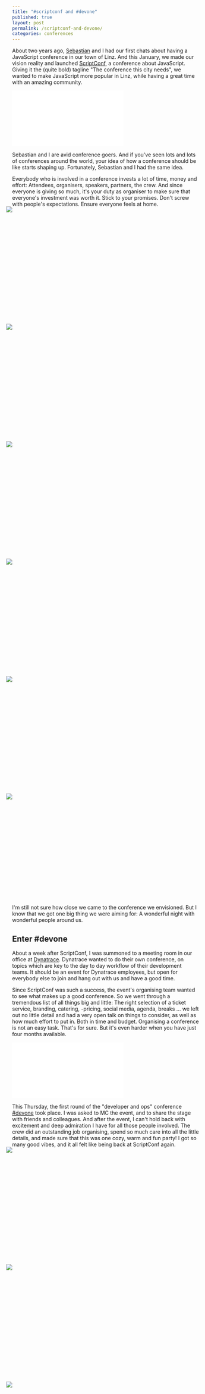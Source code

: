 ```yaml
---
title: "#scriptconf and #devone"
published: true
layout: post
permalink: /scriptconf-and-devone/
categories: conferences
---
```


<style>
.gallery {
  margin: -1rem;
  display: grid;
  grid-template-columns: repeat(auto-fill, minmax(300px, 1fr));
  grid-gap: 1rem;
}

.item {
  height: 300px;
  object-fit: cover;
}

</style>

About two years ago, [Sebastian](https://twitter.com/sebgie) and I had our first chats about having a JavaScript conference in our town of Linz. And this January, we made our vision reality and launched [ScriptConf](https://scriptconf.org), a conference about JavaScript. Giving it the (quite bold) tagline "The conference this city needs", we wanted to make JavaScript more popular in Linz, while having a great time with an amazing community.

<div class="aspect ratio-16-to-9">
  <iframe src="//www.youtube.com/embed/wUuWQTuXYOg" frameborder="0" allowfullscreen></iframe>
</div>

Sebastian and I are avid conference goers. And if you've seen lots and lots of conferences around the world, your idea of how a conference should be like starts shaping up. Fortunately, Sebastian and I had the same idea.

Everybody who is involved in a conference invests a lot of time, money and effort: Attendees, organisers, speakers, partners, the crew. And since everyone is giving so much, it's your duty as organiser to make sure that everyone's investment was worth it. Stick to your promises. Don't screw with people's expectations. Ensure everyone feels at home.

<div class="gallery">
  <div class="item"><img src="https://scriptconf.org/assets/images/general/stage.jpg"></div>
  <div class="item"><img src="https://scriptconf.org/assets/images/2018/crowd-5.jpg"></div>
  <div class="item"><img src="https://scriptconf.org/assets/images/2018/crowd.jpg"></div>
  <div class="item"><img src="https://scriptconf.org/assets/images/2018/crowd-6.jpg"></div>
  <div class="item"><img src="https://scontent-vie1-1.cdninstagram.com/t51.2885-15/s640x640/sh0.08/e35/16124022_1831347640463165_4070844228773609472_n.jpg"></div>
  <div class="item"><img src="https://scriptconf.org/assets/images/2018/crowd-2.jpg"></div>
</div>

I'm still not sure how close we came to the conference we envisioned. But I know that we got one big thing we were aiming for: A wonderful night with wonderful people around us.

## Enter #devone

About a week after ScriptConf, I was summoned to a meeting room in our office at [Dynatrace](https://www.dynatrace.com). Dynatrace wanted to do their own conference, on topics which are key to the day to day workflow of their development teams. It should be an event for Dynatrace employees, but open for everybody else to join and hang out with us and have a good time.

Since ScriptConf was such a success, the event's organising team wanted to see what makes up a good conference. So we went through a tremendous list of all things big and little: The right selection of a ticket service, branding, catering, -pricing, social media, agenda, breaks ... we left out no little detail and had a very open talk on things to consider, as well as how much effort to put in. Both in time and budget. Organising a conference is not an easy task. That's for sure. But it's even harder when you have just four months available.

<div class="aspect ratio-16-to-9">
  <iframe src="//www.youtube.com/embed/dFYDm5SM3pk" frameborder="0" allowfullscreen></iframe>
</div>

This Thursday, the first round of the "developer and ops" conference [#devone](https://devone.at) took place. I was asked to MC the event, and to share the stage with friends and colleagues. And after the event, I can't hold back with excitement and deep admiration I have for all those people involved. The crew did an outstanding job organising, spend so much care into all the little details, and made sure that this was one cozy, warm and fun party! I got so many good vibes, and it all felt like being back at ScriptConf again.

<div class="gallery">
  <div class="item"><img src="https://scontent-vie1-1.cdninstagram.com/t51.2885-15/s640x640/sh0.08/e35/18723404_1958722420820145_8572236105515008000_n.jpg"></div>
  <div class="item"><img src="https://scontent-vie1-1.cdninstagram.com/t51.2885-15/s640x640/sh0.08/e35/18812552_267741377022783_5168508114374230016_n.jpg"></div>
  <div class="item"><img src="https://scontent-vie1-1.cdninstagram.com/t51.2885-15/s640x640/sh0.08/e35/18722316_115836269002562_3429997406987485184_n.jpg"></div>
  <div class="item"><img src="https://scontent-vie1-1.cdninstagram.com/t51.2885-15/s640x640/sh0.08/e35/18879120_1645285788833638_1962322355124436992_n.jpg"></div>
  <div class="item"><img src="https://scontent-vie1-1.cdninstagram.com/t51.2885-15/e35/18809512_299688947155371_1388883666364530688_n.jpg"></div>
  <div class="item"><img src="https://scontent-vie1-1.cdninstagram.com/t51.2885-15/s640x640/sh0.08/e35/18809399_454026054952095_5823141446173065216_n.jpg"></div>
</div>

Dear Stefan, Irene, Hartwig and Katrin: You are simply amazing!

## On to Script'18

Content-wise, #devone is like necessary counterpiece to #scriptconf. Both events balance the topics relevant to the developer scene in Austria, while making sure that everyone gets a quality conference for a reasonable price. As said: Making the investment worthwhile. 

After MC'ing #devone I can't wait doing [ScriptConf](https://scriptconf.org) again, hopefully continuing the cycle that brings quality events directly to your door. Script'18, we're coming!
